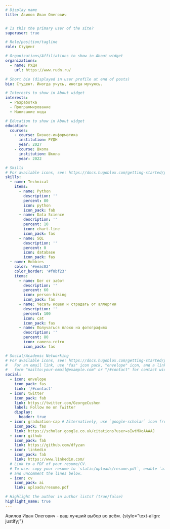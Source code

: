 ```yaml
---
# Display name
title: Авилов Иван Олегович


# Is this the primary user of the site?
superuser: true

# Role/position/tagline
role: Студент

# Organizations/Affiliations to show in About widget
organizations:
  - name: РУДН 
    url: https://www.rudn.ru/

# Short bio (displayed in user profile at end of posts)
bio: Студент. Иногда учусь, иногда мучуюсь.

# Interests to show in About widget
interests:
  - Разработка
  - Программирование
  - Написание кода

# Education to show in About widget
education:
  courses:
    - course: Бизнес-информатика
      institution: РУДН
      year: 2027
    - course: Школа
      institution: Школа
      year: 2022

# Skills
# For available icons, see: https://docs.hugoblox.com/getting-started/page-builder/#icons
skills:
  - name: Technical
    items:
      - name: Python
        description: ''
        percent: 80
        icon: python
        icon_pack: fab
      - name: Data Science
        description: ''
        percent: 10
        icon: chart-line
        icon_pack: fas
      - name: SQL
        description: ''
        percent: 0
        icon: database
        icon_pack: fas
  - name: Hobbies
    color: '#eeac02'
    color_border: '#f0bf23'
    items:
      - name: Бег от забот
        description: ''
        percent: 60
        icon: person-hiking
        icon_pack: fas
      - name: Чесать кошек и страдать от аллергии
        description: ''
        percent: 100
        icon: cat
        icon_pack: fas
      - name: Получаться плохо на фотографиях
        description: ''
        percent: 80
        icon: camera-retro
        icon_pack: fas

# Social/Academic Networking
# For available icons, see: https://docs.hugoblox.com/getting-started/page-builder/#icons
#   For an email link, use "fas" icon pack, "envelope" icon, and a link in the
#   form "mailto:your-email@example.com" or "/#contact" for contact widget.
social:
  - icon: envelope
    icon_pack: fas
    link: '/#contact'
  - icon: twitter
    icon_pack: fab
    link: https://twitter.com/GeorgeCushen
    label: Follow me on Twitter
    display:
      header: true
  - icon: graduation-cap # Alternatively, use `google-scholar` icon from `ai` icon pack
    icon_pack: fas
    link: https://scholar.google.co.uk/citations?user=sIwtMXoAAAAJ
  - icon: github
    icon_pack: fab
    link: https://github.com/dfyzan
  - icon: linkedin
    icon_pack: fab
    link: https://www.linkedin.com/
  # Link to a PDF of your resume/CV.
  # To use: copy your resume to `static/uploads/resume.pdf`, enable `ai` icons in `params.yaml`,
  # and uncomment the lines below.
  - icon: cv
    icon_pack: ai
    link: uploads/resume.pdf

# Highlight the author in author lists? (true/false)
highlight_name: true
---
```


Авилов Иван Олегович - ваш лучший выбор во всём.
{style="text-align: justify;"}
